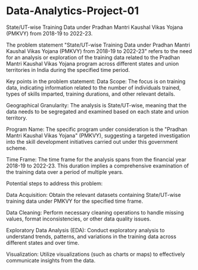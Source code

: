 # Data-Analytics-Project-01
State/UT-wise Training Data under Pradhan Mantri Kaushal Vikas Yojana (PMKVY) from 2018-19 to 2022-23.

The problem statement "State/UT-wise Training Data under Pradhan Mantri Kaushal Vikas Yojana (PMKVY) from 2018-19 to 2022-23" refers to the need for an analysis or exploration of the training data related to the Pradhan Mantri Kaushal Vikas Yojana program across different states and union territories in India during the specified time period.

Key points in the problem statement:
Data Scope: The focus is on training data, indicating information related to the number of individuals trained, types of skills imparted, training durations, and other relevant details.

Geographical Granularity: The analysis is State/UT-wise, meaning that the data needs to be segregated and examined based on each state and union territory.

Program Name: The specific program under consideration is the "Pradhan Mantri Kaushal Vikas Yojana" (PMKVY), suggesting a targeted investigation into the skill development initiatives carried out under this government scheme.

Time Frame: The time frame for the analysis spans from the financial year 2018-19 to 2022-23. This duration implies a comprehensive examination of the training data over a period of multiple years.

Potential steps to address this problem:

Data Acquisition: Obtain the relevant datasets containing State/UT-wise training data under PMKVY for the specified time frame.

Data Cleaning: Perform necessary cleaning operations to handle missing values, format inconsistencies, or other data quality issues.

Exploratory Data Analysis (EDA): Conduct exploratory analysis to understand trends, patterns, and variations in the training data across different states and over time.

Visualization: Utilize visualizations (such as charts or maps) to effectively communicate insights from the data.
